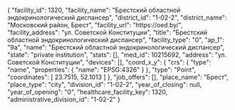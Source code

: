 {
    "facility_id": 1320,
    "facility_name": "Брестский областной эндокринологический диспансер",
    "district_id": "1-02-2",
    "district_name": "Московский район, Брест",
    "facility_url": "https:\/\/oed.by\/",
    "facility_address": "ул. Советской Конституции",
    "title": "Брестский областной эндокринологический диспансер",
    "facility_type": "0",
    "ap_1": "9а",
    "name": "Брестский областной эндокринологический диспансер",
    "state": "private institution",
    "stats": [],
    "med_id": 10215692,
    "address": "ул. Советской Конституции",
    "devices": [],
    "coord_x_y": {
        "crs": {
            "type": "name",
            "properties": {
                "name": "EPSG:4326"
            }
        },
        "type": "Point",
        "coordinates": [
            23.7515,
            52.1013
        ]
    },
    "job_offers": [],
    "place_name": "Брест",
    "place_type": "city",
    "division_id": "1-02-2",
    "year_of_closing": null,
    "year_of_opening": "0",
    "healthcare_facility_key": 1320,
    "administrative_division_id": "1-02-2"
}